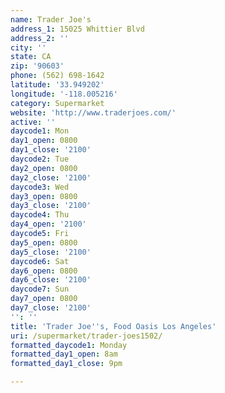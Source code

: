 ```yaml
---
name: Trader Joe's
address_1: 15025 Whittier Blvd
address_2: ''
city: ''
state: CA
zip: '90603'
phone: (562) 698-1642
latitude: '33.949202'
longitude: '-118.005216'
category: Supermarket
website: 'http://www.traderjoes.com/'
active: ''
daycode1: Mon
day1_open: 0800
day1_close: '2100'
daycode2: Tue
day2_open: 0800
day2_close: '2100'
daycode3: Wed
day3_open: 0800
day3_close: '2100'
daycode4: Thu
day4_open: '2100'
daycode5: Fri
day5_open: 0800
day5_close: '2100'
daycode6: Sat
day6_open: 0800
day6_close: '2100'
daycode7: Sun
day7_open: 0800
day7_close: '2100'
'': ''
title: 'Trader Joe''s, Food Oasis Los Angeles'
uri: /supermarket/trader-joes1502/
formatted_daycode1: Monday
formatted_day1_open: 8am
formatted_day1_close: 9pm

---
```

